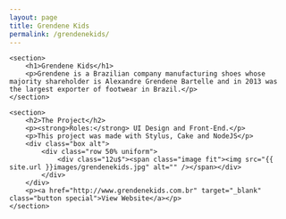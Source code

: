 ```yaml
---
layout: page
title: Grendene Kids
permalink: /grendenekids/
---
```


<div id="main">

	<section>
		<h1>Grendene Kids</h1>
		<p>Grendene is a Brazilian company manufacturing shoes whose majority shareholder is Alexandre Grendene Bartelle and in 2013 was the largest exporter of footwear in Brazil.</p>
	</section>

	<section>
		<h2>The Project</h2>
		<p><strong>Roles:</strong> UI Design and Front-End.</p>
		<p>This project was made with Stylus, Cake and NodeJS</p>
		<div class="box alt">
			<div class="row 50% uniform">
				<div class="12u$"><span class="image fit"><img src="{{ site.url }}images/grendenekids.jpg" alt="" /></span></div>
			</div>
		</div>
		<p><a href="http://www.grendenekids.com.br" target="_blank" class="button special">View Website</a></p>
	</section>

</div>